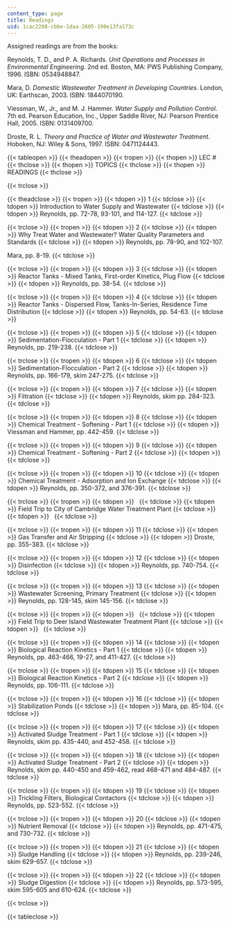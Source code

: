 ```yaml
---
content_type: page
title: Readings
uid: 1cac2208-cbbe-1daa-2605-190e13fa173c
---
```


Assigned readings are from the books:

Reynolds, T. D., and P. A. Richards. _Unit Operations and Processes in Environmental Engineering_. 2nd ed. Boston, MA: PWS Publishing Company, 1996. ISBN: 0534948847.

Mara, D. _Domestic Wastewater Treatment in Developing Countries_. London, UK: Earthscan, 2003. ISBN: 1844070190.

Viessman, W., Jr., and M. J. Hammer. _Water Supply and Pollution Control_. 7th ed. Pearson Education, Inc., Upper Saddle River, NJ: Pearson Prentice Hall, 2005. ISBN: 0131409700.

Droste, R. L. _Theory and Practice of Water and Wastewater Treatment_. Hoboken, NJ: Wiley & Sons, 1997. ISBN: 0471124443.

{{< tableopen >}}
{{< theadopen >}}
{{< tropen >}}
{{< thopen >}}
LEC #
{{< thclose >}}
{{< thopen >}}
TOPICS
{{< thclose >}}
{{< thopen >}}
READINGS
{{< thclose >}}

{{< trclose >}}

{{< theadclose >}}
{{< tropen >}}
{{< tdopen >}}
1
{{< tdclose >}}
{{< tdopen >}}
Introduction to Water Supply and Wastewater
{{< tdclose >}}
{{< tdopen >}}
Reynolds, pp. 72-78, 93-101, and 114-127.
{{< tdclose >}}

{{< trclose >}}
{{< tropen >}}
{{< tdopen >}}
2
{{< tdclose >}}
{{< tdopen >}}
Why Treat Water and Wastewater? Water Quality Parameters and Standards
{{< tdclose >}}
{{< tdopen >}}
Reynolds, pp. 78-90, and 102-107.  
  
Mara, pp. 8-19.
{{< tdclose >}}

{{< trclose >}}
{{< tropen >}}
{{< tdopen >}}
3
{{< tdclose >}}
{{< tdopen >}}
Reactor Tanks - Mixed Tanks, First-order Kinetics, Plug Flow
{{< tdclose >}}
{{< tdopen >}}
Reynolds, pp. 38-54.
{{< tdclose >}}

{{< trclose >}}
{{< tropen >}}
{{< tdopen >}}
4
{{< tdclose >}}
{{< tdopen >}}
Reactor Tanks - Dispersed Flow, Tanks-In-Series, Residence Time Distribution
{{< tdclose >}}
{{< tdopen >}}
Reynolds, pp. 54-63.
{{< tdclose >}}

{{< trclose >}}
{{< tropen >}}
{{< tdopen >}}
5
{{< tdclose >}}
{{< tdopen >}}
Sedimentation-Flocculation - Part 1
{{< tdclose >}}
{{< tdopen >}}
Reynolds, pp. 219-238.
{{< tdclose >}}

{{< trclose >}}
{{< tropen >}}
{{< tdopen >}}
6
{{< tdclose >}}
{{< tdopen >}}
Sedimentation-Flocculation - Part 2
{{< tdclose >}}
{{< tdopen >}}
Reynolds, pp. 166-179, skim 247-275.
{{< tdclose >}}

{{< trclose >}}
{{< tropen >}}
{{< tdopen >}}
7
{{< tdclose >}}
{{< tdopen >}}
Filtration
{{< tdclose >}}
{{< tdopen >}}
Reynolds, skim pp. 284-323.
{{< tdclose >}}

{{< trclose >}}
{{< tropen >}}
{{< tdopen >}}
8
{{< tdclose >}}
{{< tdopen >}}
Chemical Treatment - Softening - Part 1
{{< tdclose >}}
{{< tdopen >}}
Viessman and Hammer, pp. 442-459.
{{< tdclose >}}

{{< trclose >}}
{{< tropen >}}
{{< tdopen >}}
9
{{< tdclose >}}
{{< tdopen >}}
Chemical Treatment - Softening - Part 2
{{< tdclose >}}
{{< tdopen >}}
 
{{< tdclose >}}

{{< trclose >}}
{{< tropen >}}
{{< tdopen >}}
10
{{< tdclose >}}
{{< tdopen >}}
Chemical Treatment - Adsorption and Ion Exchange
{{< tdclose >}}
{{< tdopen >}}
Reynolds, pp. 350-372, and 376-391.
{{< tdclose >}}

{{< trclose >}}
{{< tropen >}}
{{< tdopen >}}
 
{{< tdclose >}}
{{< tdopen >}}
Field Trip to City of Cambridge Water Treatment Plant
{{< tdclose >}}
{{< tdopen >}}
 
{{< tdclose >}}

{{< trclose >}}
{{< tropen >}}
{{< tdopen >}}
11
{{< tdclose >}}
{{< tdopen >}}
Gas Transfer and Air Stripping
{{< tdclose >}}
{{< tdopen >}}
Droste, pp. 355-383.
{{< tdclose >}}

{{< trclose >}}
{{< tropen >}}
{{< tdopen >}}
12
{{< tdclose >}}
{{< tdopen >}}
Disinfection
{{< tdclose >}}
{{< tdopen >}}
Reynolds, pp. 740-754.
{{< tdclose >}}

{{< trclose >}}
{{< tropen >}}
{{< tdopen >}}
13
{{< tdclose >}}
{{< tdopen >}}
Wastewater Screening, Primary Treatment
{{< tdclose >}}
{{< tdopen >}}
Reynolds, pp. 128-145, skim 145-156.
{{< tdclose >}}

{{< trclose >}}
{{< tropen >}}
{{< tdopen >}}
 
{{< tdclose >}}
{{< tdopen >}}
Field Trip to Deer Island Wastewater Treatment Plant
{{< tdclose >}}
{{< tdopen >}}
 
{{< tdclose >}}

{{< trclose >}}
{{< tropen >}}
{{< tdopen >}}
14
{{< tdclose >}}
{{< tdopen >}}
Biological Reaction Kinetics - Part 1
{{< tdclose >}}
{{< tdopen >}}
Reynolds, pp. 463-466, 19-27, and 411-427.
{{< tdclose >}}

{{< trclose >}}
{{< tropen >}}
{{< tdopen >}}
15
{{< tdclose >}}
{{< tdopen >}}
Biological Reaction Kinetics - Part 2
{{< tdclose >}}
{{< tdopen >}}
Reynolds, pp. 106-111.
{{< tdclose >}}

{{< trclose >}}
{{< tropen >}}
{{< tdopen >}}
16
{{< tdclose >}}
{{< tdopen >}}
Stabilization Ponds
{{< tdclose >}}
{{< tdopen >}}
Mara, pp. 85-104.
{{< tdclose >}}

{{< trclose >}}
{{< tropen >}}
{{< tdopen >}}
17
{{< tdclose >}}
{{< tdopen >}}
Activated Sludge Treatment - Part 1
{{< tdclose >}}
{{< tdopen >}}
Reynolds, skim pp. 435-440, and 452-458.
{{< tdclose >}}

{{< trclose >}}
{{< tropen >}}
{{< tdopen >}}
18
{{< tdclose >}}
{{< tdopen >}}
Activated Sludge Treatment - Part 2
{{< tdclose >}}
{{< tdopen >}}
Reynolds, skim pp. 440-450 and 459-462, read 468-471 and 484-487.
{{< tdclose >}}

{{< trclose >}}
{{< tropen >}}
{{< tdopen >}}
19
{{< tdclose >}}
{{< tdopen >}}
Trickling Filters, Biological Contactors
{{< tdclose >}}
{{< tdopen >}}
Reynolds, pp. 523-552.
{{< tdclose >}}

{{< trclose >}}
{{< tropen >}}
{{< tdopen >}}
20
{{< tdclose >}}
{{< tdopen >}}
Nutrient Removal
{{< tdclose >}}
{{< tdopen >}}
Reynolds, pp. 471-475, and 730-732.
{{< tdclose >}}

{{< trclose >}}
{{< tropen >}}
{{< tdopen >}}
21
{{< tdclose >}}
{{< tdopen >}}
Sludge Handling
{{< tdclose >}}
{{< tdopen >}}
Reynolds, pp. 239-246, skim 629-657.
{{< tdclose >}}

{{< trclose >}}
{{< tropen >}}
{{< tdopen >}}
22
{{< tdclose >}}
{{< tdopen >}}
Sludge Digestion
{{< tdclose >}}
{{< tdopen >}}
Reynolds, pp. 573-595, skim 595-605 and 610-624.
{{< tdclose >}}

{{< trclose >}}

{{< tableclose >}}